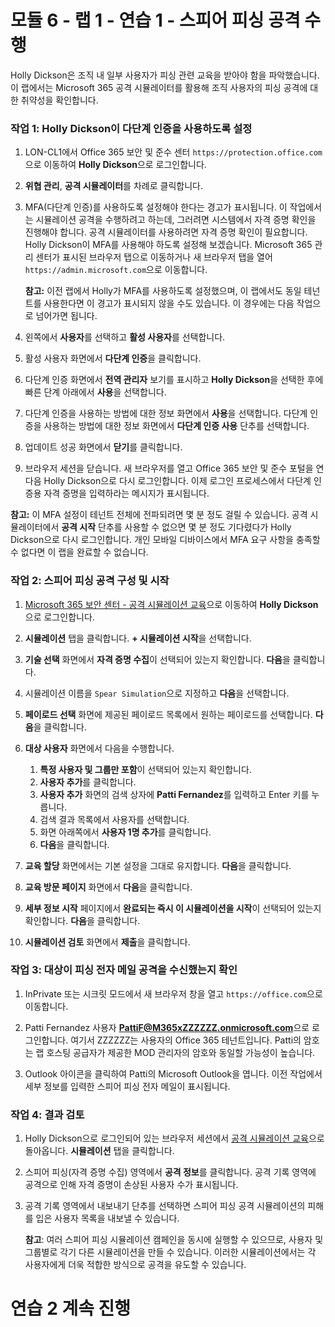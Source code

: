 ﻿# 모듈 6 - 랩 1 - 연습 1 - 스피어 피싱 공격 수행


Holly Dickson은 조직 내 일부 사용자가 피싱 관련 교육을 받아야 함을 파악했습니다.  이 랩에서는 Microsoft 365 공격 시뮬레이터를 활용해 조직 사용자의 피싱 공격에 대한 취약성을 확인합니다.


### 작업 1: Holly Dickson이 다단계 인증을 사용하도록 설정


1.  LON-CL1에서 Office 365 보안 및 준수 센터 `https://protection.office.com`으로 이동하여 **Holly Dickson**으로 로그인합니다.

2.  **위협 관리**, **공격 시뮬레이터**를 차례로 클릭합니다.

3.  MFA(다단계 인증)를 사용하도록 설정해야 한다는 경고가 표시됩니다.  이 작업에서는 시뮬레이션 공격을 수행하려고 하는데, 그러려면 시스템에서 자격 증명 확인을 진행해야 합니다. 공격 시뮬레이터를 사용하려면 자격 증명 확인이 필요합니다. Holly Dickson이 MFA를 사용해야 하도록 설정해 보겠습니다. Microsoft 365 관리 센터가 표시된 브라우저 탭으로 이동하거나 새 브라우저 탭을 열어 `https://admin.microsoft.com`으로 이동합니다.

	**참고:** 이전 랩에서 Holly가 MFA를 사용하도록 설정했으며, 이 랩에서도 동일 테넌트를 사용한다면 이 경고가 표시되지 않을 수도 있습니다.  이 경우에는 다음 작업으로 넘어가면 됩니다.

4.  왼쪽에서 **사용자**를 선택하고 **활성 사용자**를 선택합니다.

5.  활성 사용자 화면에서 **다단계 인증**을 클릭합니다.

7.  다단계 인증 화면에서 **전역 관리자** 보기를 표시하고 **Holly Dickson**을 선택한 후에 빠른 단계 아래에서 **사용**을 선택합니다.

8.  다단계 인증을 사용하는 방법에 대한 정보 화면에서 **사용**을 선택합니다. 다단계 인증을 사용하는 방법에 대한 정보 화면에서 **다단계 인증 사용** 단추를 선택합니다.

9.  업데이트 성공 화면에서 **닫기**를 클릭합니다.

10.  브라우저 세션을 닫습니다.  새 브라우저를 열고 Office 365 보안 및 준수 포털을 연 다음 Holly Dickson으로 다시 로그인합니다.  이제 로그인 프로세스에서 다단계 인증용 자격 증명을 입력하라는 메시지가 표시됩니다.

**참고:** 이 MFA 설정이 테넌트 전체에 전파되려면 몇 분 정도 걸릴 수 있습니다.  공격 시뮬레이터에서 **공격 시작** 단추를 사용할 수 없으면 몇 분 정도 기다렸다가 Holly Dickson으로 다시 로그인합니다. 개인 모바일 디바이스에서 MFA 요구 사항을 충족할 수 없다면 이 랩을 완료할 수 없습니다.

### 작업 2: 스피어 피싱 공격 구성 및 시작

1. [Microsoft 365 보안 센터 - 공격 시뮬레이션 교육](https://security.microsoft.com/attacksimulator)으로 이동하여 **Holly Dickson**으로 로그인합니다.
1. **시뮬레이션** 탭을 클릭합니다. **+ 시뮬레이션 시작**을 선택합니다.
1. **기술 선택** 화면에서 **자격 증명 수집**이 선택되어 있는지 확인합니다. **다음**을 클릭합니다.

1. 시뮬레이션 이름을 `Spear Simulation`으로 지정하고 **다음**을 선택합니다.
1. **페이로드 선택** 화면에 제공된 페이로드 목록에서 원하는 페이로드를 선택합니다. **다음**을 클릭합니다.

1. **대상 사용자** 화면에서 다음을 수행합니다.
	1. **특정 사용자 및 그룹만 포함**이 선택되어 있는지 확인합니다. 
	1. **사용자 추가**를 클릭합니다. 
	1. **사용자 추가** 화면의 검색 상자에 **Patti Fernandez**를 입력하고 Enter 키를 누릅니다. 
	1. 검색 결과 목록에서 사용자를 선택합니다. 
	1. 화면 아래쪽에서 **사용자 1명 추가**를 클릭합니다. 
	1. **다음**을 클릭합니다.
1. **교육 할당** 화면에서는 기본 설정을 그대로 유지합니다. **다음**을 클릭합니다.
1. **교육 방문 페이지** 화면에서 **다음**을 클릭합니다.
1. **세부 정보 시작** 페이지에서 **완료되는 즉시 이 시뮬레이션을 시작**이 선택되어 있는지 확인합니다. **다음**을 클릭합니다.
1. **시뮬레이션 검토** 화면에서 **제출**을 클릭합니다.

### 작업 3: 대상이 피싱 전자 메일 공격을 수신했는지 확인

1.  InPrivate 또는 시크릿 모드에서 새 브라우저 창을 열고 `https://office.com`으로 이동합니다.
 
1.  Patti Fernandez 사용자 **PattiF@M365xZZZZZZ.onmicrosoft.com**으로 로그인합니다. 여기서 ZZZZZZ는 사용자의 Office 365 테넌트입니다.  Patti의 암호는 랩 호스팅 공급자가 제공한 MOD 관리자의 암호와 동일할 가능성이 높습니다.

1.  Outlook 아이콘을 클릭하여 Patti의 Microsoft Outlook을 엽니다. 이전 작업에서 세부 정보를 입력한 스피어 피싱 전자 메일이 표시됩니다.

### 작업 4: 결과 검토

1. Holly Dickson으로 로그인되어 있는 브라우저 세션에서 [공격 시뮬레이션 교육](https://security.microsoft.com/attacksimulator)으로 돌아옵니다. **시뮬레이션** 탭을 클릭합니다.

1. 스피어 피싱(자격 증명 수집) 영역에서 **공격 정보**를 클릭합니다.  공격 기록 영역에 공격으로 인해 자격 증명이 손상된 사용자 수가 표시됩니다.

1. 공격 기록 영역에서 내보내기 단추를 선택하면 스피어 피싱 공격 시뮬레이션의 피해를 입은 사용자 목록을 내보낼 수 있습니다.  
    
	**참고**: 여러 스피어 피싱 시뮬레이션 캠페인을 동시에 실행할 수 있으므로, 사용자 및 그룹별로 각기 다른 시뮬레이션을 만들 수 있습니다.  이러한 시뮬레이션에서는 각 사용자에게 더욱 적합한 방식으로 공격을 유도할 수 있습니다.
 

# 연습 2 계속 진행

